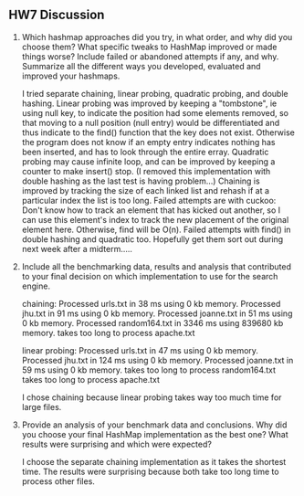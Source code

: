 ## HW7 Discussion

1. Which hashmap approaches did you try, in what order, and why did you
   choose them? What specific tweaks to HashMap improved or
   made things worse?  Include failed or abandoned attempts if any, and
   why. Summarize all the different ways you developed, evaluated and
   improved your hashmaps.
   
   I tried separate chaining, linear probing, quadratic probing, and double hashing.
   Linear probing was improved by keeping a "tombstone", ie using null key, to indicate the
   position had some elements removed, so that moving to a null position (null entry) would
   be differentiated and thus indicate to the find() function that the key does not exist.
   Otherwise the program does not know if an empty entry indicates nothing has been inserted,
   and has to look through the entire erray.
   Quadratic probing may cause infinite loop, and can be improved by keeping a counter to make
   insert() stop. (I removed this implementation with double hashing as the last test is 
   having problem...)
   Chaining is improved by tracking the size of each linked list and rehash if at a particular
   index the list is too long.
   Failed attempts are with cuckoo: Don't know how to track an element that has kicked out another,
   so I can use this element's index to track the new placement of the original element here. Otherwise,
   find will be O(n).
   Failed attempts with find() in double hashing and quadratic too. Hopefully get them sort out
   during next week after a midterm.....

2. Include all the benchmarking data, results and analysis that contributed to your final
decision on which implementation to use for the search engine.

    chaining:
    Processed urls.txt in 38 ms using 0 kb memory.
    Processed jhu.txt in 91 ms using 0 kb memory.
    Processed joanne.txt in 51 ms using 0 kb memory.
    Processed random164.txt in 3346 ms using 839680 kb memory.
    takes too long to process apache.txt
      
    linear probing:
    Processed urls.txt in 47 ms using 0 kb memory.
    Processed jhu.txt in 124 ms using 0 kb memory.
    Processed joanne.txt in 59 ms using 0 kb memory.
    takes too long to process random164.txt
    takes too long to process apache.txt
    
    I chose chaining because linear probing takes way too much time for large files. 

3. Provide an analysis of your benchmark data and conclusions. Why did
   you choose your final HashMap implementation as the best one? What 
   results were surprising and which were expected?

    I choose the separate chaining implementation as it takes the shortest time. The results
    were surprising because both take too long time to process other files.